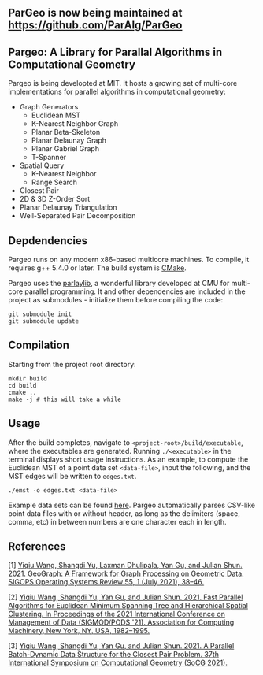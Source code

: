 ## ParGeo is now being maintained at https://github.com/ParAlg/ParGeo
## Pargeo: A Library for Parallal Algorithms in Computational Geometry

Pargeo is being developted at MIT. It hosts a growing set of multi-core implementations for parallel algorithms in computational geometry:

* Graph Generators
  * Euclidean MST
  * K-Nearest Neighbor Graph
  * Planar Beta-Skeleton
  * Planar Delaunay Graph
  * Planar Gabriel Graph
  * T-Spanner
* Spatial Query
  * K-Nearest Neighbor
  * Range Search
* Closest Pair
* 2D & 3D Z-Order Sort
* Planar Delaunay Triangulation
* Well-Separated Pair Decomposition

## Depdendencies

Pargeo runs on any modern x86-based multicore machines. To compile, it requires g++ 5.4.0 or later. The build system is [CMake](https://cmake.org/install/). 

Pargeo uses the [parlaylib](https://github.com/cmuparlay/parlaylib), a wonderful library developed at CMU for multi-core parallel programming. It and other dependencies are included in the project as submodules - initialize them before compiling the code:

```
git submodule init
git submodule update
```

## Compilation

Starting from the project root directory:

```
mkdir build
cd build
cmake ..
make -j # this will take a while
```

## Usage

After the build completes, navigate to `<project-root>/build/executable`, where the executables are generated. Running `./<executable>` in the terminal displays short usage instructions. As an example, to compute the Euclidean MST of a point data set `<data-file>`, input the following, and the MST edges will be written to `edges.txt`.

```
./emst -o edges.txt <data-file>
```

Example data sets can be found [here](https://github.com/wangyiqiu/pargeo/tree/main/test/datasets). Pargeo automatically parses CSV-like point data files with or without header, as long as the delimiters (space, comma, etc) in between numbers are one character each in length.

## References

[1] [Yiqiu Wang, Shangdi Yu, Laxman Dhulipala, Yan Gu, and Julian Shun. 2021. GeoGraph: A Framework for Graph Processing on Geometric Data. SIGOPS Operating Systems Review 55, 1 (July 2021), 38–46.](https://dl.acm.org/doi/abs/10.1145/3469379.3469384)

[2] [Yiqiu Wang, Shangdi Yu, Yan Gu, and Julian Shun. 2021. Fast Parallel Algorithms for Euclidean Minimum Spanning Tree and Hierarchical Spatial Clustering. In Proceedings of the 2021 International Conference on Management of Data (SIGMOD/PODS '21). Association for Computing Machinery, New York, NY, USA, 1982–1995.](https://arxiv.org/abs/2104.01126)

[3] [Yiqiu Wang, Shangdi Yu, Yan Gu, and Julian Shun. 2021. A Parallel Batch-Dynamic Data Structure for the Closest Pair Problem. 37th International Symposium on Computational Geometry (SoCG 2021).](https://arxiv.org/abs/2010.02379)
